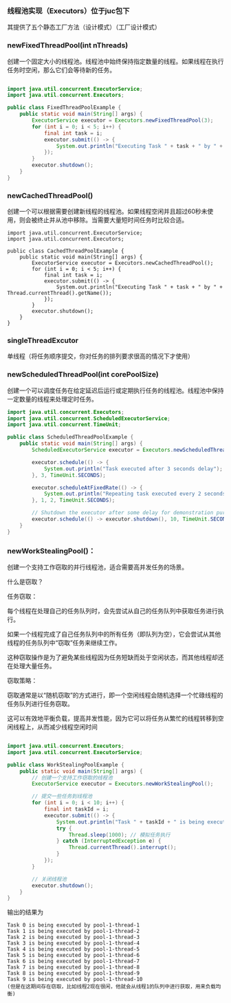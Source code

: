 ### 线程池实现（Executors）位于juc包下

其提供了五个静态工厂方法（设计模式）（工厂设计模式）

 ### newFixedThreadPool(int nThreads)
创建一个固定大小的线程池。线程池中始终保持指定数量的线程。如果线程在执行任务时空闲，那么它们会等待新的任务。
```java

import java.util.concurrent.ExecutorService;
import java.util.concurrent.Executors;

public class FixedThreadPoolExample {
    public static void main(String[] args) {
        ExecutorService executor = Executors.newFixedThreadPool(3);
        for (int i = 0; i < 5; i++) {
            final int task = i;
            executor.submit(() -> {
                System.out.println("Executing Task " + task + " by " + Thread.currentThread().getName());
            });
        }
        executor.shutdown();
    }
}

```

### newCachedThreadPool()
创建一个可以根据需要创建新线程的线程池。如果线程空闲并且超过60秒未使用，则会被终止并从池中移除。当需要大量短时间任务时比较合适。

```
import java.util.concurrent.ExecutorService;
import java.util.concurrent.Executors;

public class CachedThreadPoolExample {
    public static void main(String[] args) {
        ExecutorService executor = Executors.newCachedThreadPool();
        for (int i = 0; i < 5; i++) {
            final int task = i;
            executor.submit(() -> {
                System.out.println("Executing Task " + task + " by " + Thread.currentThread().getName());
            });
        }
        executor.shutdown();
    }
}

```
### singleThreadExcutor

单线程（将任务顺序提交，你对任务的排列要求很高的情况下才使用）

### newScheduledThreadPool(int corePoolSize)
创建一个可以调度任务在给定延迟后运行或定期执行任务的线程池。线程池中保持一定数量的线程来处理定时任务。

```java
import java.util.concurrent.Executors;
import java.util.concurrent.ScheduledExecutorService;
import java.util.concurrent.TimeUnit;

public class ScheduledThreadPoolExample {
    public static void main(String[] args) {
        ScheduledExecutorService executor = Executors.newScheduledThreadPool(2);

        executor.schedule(() -> {
            System.out.println("Task executed after 3 seconds delay");
        }, 3, TimeUnit.SECONDS);

        executor.scheduleAtFixedRate(() -> {
            System.out.println("Repeating task executed every 2 seconds");
        }, 1, 2, TimeUnit.SECONDS);

        // Shutdown the executor after some delay for demonstration purposes
        executor.schedule(() -> executor.shutdown(), 10, TimeUnit.SECONDS);
    }
}

```

### newWorkStealingPool()：
创建一个支持工作窃取的并行线程池，适合需要高并发任务的场景。

什么是窃取？

任务窃取：

每个线程在处理自己的任务队列时，会先尝试从自己的任务队列中获取任务进行执行。

如果一个线程完成了自己任务队列中的所有任务（即队列为空），它会尝试从其他线程的任务队列中“窃取”任务来继续工作。

这种窃取操作是为了避免某些线程因为任务短缺而处于空闲状态，而其他线程却还在处理大量任务。

窃取策略：

窃取通常是以“随机窃取”的方式进行，即一个空闲线程会随机选择一个忙碌线程的任务队列进行任务窃取。

这可以有效地平衡负载，提高并发性能，因为它可以将任务从繁忙的线程转移到空闲线程上，从而减少线程空闲时间

```java

import java.util.concurrent.Executors;
import java.util.concurrent.ExecutorService;

public class WorkStealingPoolExample {
    public static void main(String[] args) {
        // 创建一个支持工作窃取的线程池
        ExecutorService executor = Executors.newWorkStealingPool();

        // 提交一些任务到线程池
        for (int i = 0; i < 10; i++) {
            final int taskId = i;
            executor.submit(() -> {
                System.out.println("Task " + taskId + " is being executed by " + Thread.currentThread().getName());
                try {
                    Thread.sleep(1000); // 模拟任务执行
                } catch (InterruptedException e) {
                    Thread.currentThread().interrupt();
                }
            });
        }

        // 关闭线程池
        executor.shutdown();
    }
}
```
输出的结果为
```
Task 0 is being executed by pool-1-thread-1
Task 1 is being executed by pool-1-thread-2
Task 2 is being executed by pool-1-thread-3
Task 3 is being executed by pool-1-thread-4
Task 4 is being executed by pool-1-thread-5
Task 5 is being executed by pool-1-thread-6
Task 6 is being executed by pool-1-thread-7
Task 7 is being executed by pool-1-thread-8
Task 8 is being executed by pool-1-thread-9
Task 9 is being executed by pool-1-thread-10
(但是在这期间存在窃取，比如线程2现在很闲，他就会从线程1的队列中进行获取，用来负载均衡)

```
